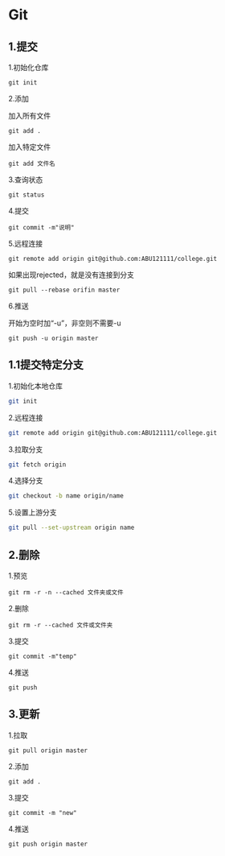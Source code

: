 # Git

## 1.提交

1.初始化仓库

~~~properties
git init
~~~

2.添加

加入所有文件

~~~properties
git add .
~~~

加入特定文件

~~~properties
git add 文件名
~~~

3.查询状态

~~~properties
git status
~~~

4.提交

~~~properties
git commit -m"说明"
~~~

5.远程连接

~~~properties
git remote add origin git@github.com:ABU121111/college.git
~~~

如果出现rejected，就是没有连接到分支

~~~properties
git pull --rebase orifin master
~~~

6.推送

开始为空时加“-u”，非空则不需要-u

~~~properties
git push -u origin master
~~~

## 1.1提交特定分支

1.初始化本地仓库

~~~bash
git init
~~~

2.远程连接

~~~bash
git remote add origin git@github.com:ABU121111/college.git
~~~

3.拉取分支

~~~bash
git fetch origin
~~~

4.选择分支

~~~bash
git checkout -b name origin/name
~~~

5.设置上游分支

~~~bash
git pull --set-upstream origin name
~~~

## 2.删除

1.预览

~~~properties
git rm -r -n --cached 文件夹或文件
~~~

2.删除

~~~properties
git rm -r --cached 文件或文件夹
~~~

3.提交

~~~properties
git commit -m"temp"
~~~

4.推送

~~~properties
git push  
~~~

## 3.更新

1.拉取

~~~properties
git pull origin master
~~~

2.添加

~~~properties
git add .
~~~

3.提交

~~~properties
git commit -m "new"
~~~

4.推送

~~~properties
git push origin master
~~~

